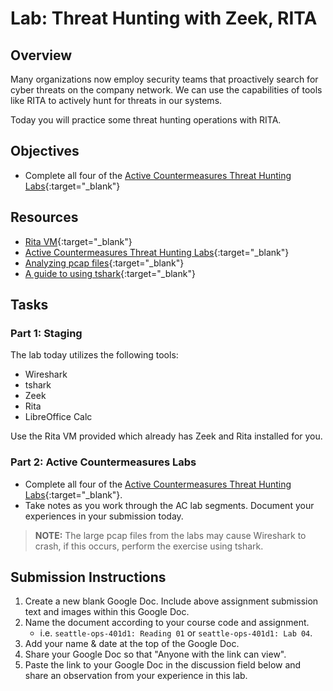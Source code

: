 # Lab: Threat Hunting with Zeek, RITA

## Overview

Many organizations now employ security teams that proactively search for cyber threats on the company network. We can use the capabilities of tools like RITA to actively hunt for threats in our systems.

Today you will practice some threat hunting operations with RITA.

## Objectives

- Complete all four of the [Active Countermeasures Threat Hunting Labs](https://activecm.github.io/threat-hunting-labs/){:target="_blank"}

## Resources

- [Rita VM](https://codefellows.github.io/ops-401-cybersecurity-guide/curriculum/#downloads-table){:target="_blank"}
- [Active Countermeasures Threat Hunting Labs](https://activecm.github.io/threat-hunting-labs/){:target="_blank"}
- [Analyzing pcap files](https://tshark.dev/analyze/packet_hunting/packet_hunting/){:target="_blank"}
- [A guide to using tshark](https://linuxhint.com/wireshark-command-line-interface-tshark/){:target="_blank"}

## Tasks

### Part 1: Staging

The lab today utilizes the following tools:

- Wireshark
- tshark
- Zeek
- Rita
- LibreOffice Calc

Use the Rita VM provided which already has Zeek and Rita installed for you.

### Part 2: Active Countermeasures Labs

- Complete all four of the [Active Countermeasures Threat Hunting Labs](https://activecm.github.io/threat-hunting-labs/){:target="_blank"}.
- Take notes as you work through the AC lab segments. Document your experiences in your submission today.

> **NOTE:** The large pcap files from the labs may cause Wireshark to crash, if this occurs, perform the exercise using tshark.

## Submission Instructions

1. Create a new blank Google Doc. Include above assignment submission text and images within this Google Doc.
1. Name the document according to your course code and assignment.
   - i.e. `seattle-ops-401d1: Reading 01` or `seattle-ops-401d1: Lab 04`.
1. Add your name & date at the top of the Google Doc.
1. Share your Google Doc so that "Anyone with the link can view".
1. Paste the link to your Google Doc in the discussion field below and share an observation from your experience in this lab.
